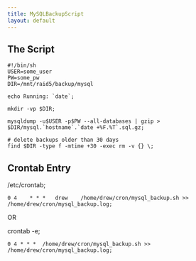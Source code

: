 ```yaml
---
title: MySQLBackupScript
layout: default
---
```


The Script
----------

    #!/bin/sh
    USER=some_user
    PW=some_pw
    DIR=/mnt/raid5/backup/mysql

    echo Running: `date`;

    mkdir -vp $DIR;

    mysqldump -u$USER -p$PW --all-databases | gzip > $DIR/mysql.`hostname`.`date +%F.%T`.sql.gz;

    # delete backups older than 30 days
    find $DIR -type f -mtime +30 -exec rm -v {} \;

Crontab Entry
-------------

/etc/crontab;

    0 4    * * *   drew    /home/drew/cron/mysql_backup.sh >> /home/drew/cron/mysql_backup.log;

OR

crontab -e;

    0 4 * * *  /home/drew/cron/mysql_backup.sh >> /home/drew/cron/mysql_backup.log;
